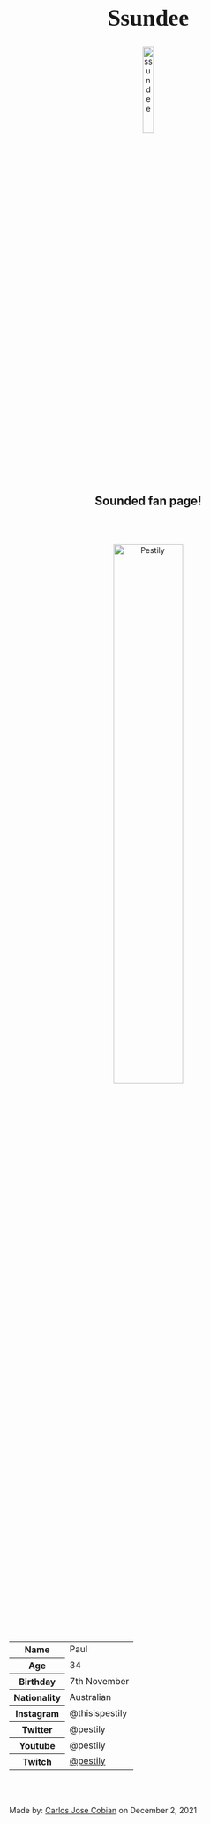 
<h1 style="font-family:Brush Script MT; font-size:300%;" align="center" > <b> Ssundee </b></h1>

<div align="center">
    <img    src="https://pbs.twimg.com/profile_images/1123751479259668482/pNo9fHDQ_400x400.jpg"              
            title="ssundee"
            width="20%"
            height="20%" 
            />
</div>

<h2 align="center" >Sounded fan page!</h2>

<br>

<p>
    
</p>

<br>

<div align="center">
    <img    src="https://www.dexerto.com/wp-content/uploads/2020/03/pestily-talks-fast-levelling-escape-from-tarkov-flea-market.png"
            title="Pestily"
            width="50%"
            height="50%" 
            />
</div>

<br>


<table>
    <tr>
        <th>Name</th>
        <td>Paul</td>
    </tr>
    <tr>
        <th>Age</th>
        <td>34</td>
    </tr>
    <tr>
        <th>Birthday</th>
        <td>7th November</td>
    </tr>
        <tr>
        <th>Nationality</th>
        <td>Australian</td>
    </tr>
    <tr>
        <th>Instagram</th>
        <td>@thisispestily</td>
    </tr>
    <tr>
        <th>Twitter</th>
        <td>@pestily</td>
    </tr>
    <tr>
        <th>Youtube</th>
        <td>@pestily</td>
    </tr>
    <tr>
        <th>Twitch</th>
        <td><a href="https://www.twitch.tv/pestily"> @pestily </a></td>
    </tr>
</table>


<br><br>

<p>
    Made by: <u>Carlos Jose Cobian</u> on December 2, 2021
</p>
